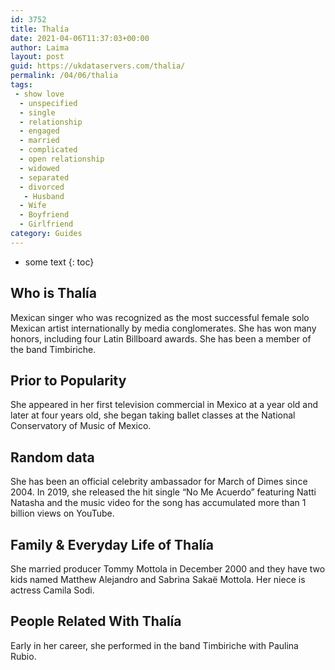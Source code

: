 ```yaml
---
id: 3752
title: Thalía
date: 2021-04-06T11:37:03+00:00
author: Laima
layout: post
guid: https://ukdataservers.com/thalia/
permalink: /04/06/thalia
tags:
 - show love
  - unspecified
  - single
  - relationship
  - engaged
  - married
  - complicated
  - open relationship
  - widowed
  - separated
  - divorced
   - Husband
  - Wife
  - Boyfriend
  - Girlfriend
category: Guides
---
```


* some text
{: toc}


## Who is Thalía
                  
                  
                  
Mexican singer who was recognized as the most successful female solo Mexican artist internationally by media conglomerates. She has won many honors, including four Latin Billboard awards. She has been a member of the band Timbiriche. 
                  
              
            
              
            
                
                
                
## Prior to Popularity
                  
                  
                  
She appeared in her first television commercial in Mexico at a year old and later at four years old, she began taking ballet classes at the National Conservatory of Music of Mexico.
                  
              
            
              
            
                
                
                
## Random data
                  
                  
                  
She has been an official celebrity ambassador for March of Dimes since 2004. In 2019, she released the hit single &#8220;No Me Acuerdo&#8221; featuring Natti Natasha and the music video for the song has accumulated more than 1 billion views on YouTube. 
                  
              
            
              
            
                
                
                
## Family & Everyday Life of Thalía
                  
                  
                  
She married producer Tommy Mottola in December 2000 and they have two kids named Matthew Alejandro and Sabrina Sakaë Mottola. Her niece is actress Camila Sodi. 
                  
              
            
              
            
                
                
                
## People Related With Thalía
                  
                  
                  
Early in her career, she performed in the band Timbiriche with Paulina Rubio.
                  
              
            
              
            
                
              
            
              
              
            
            
              
            
          
          
          